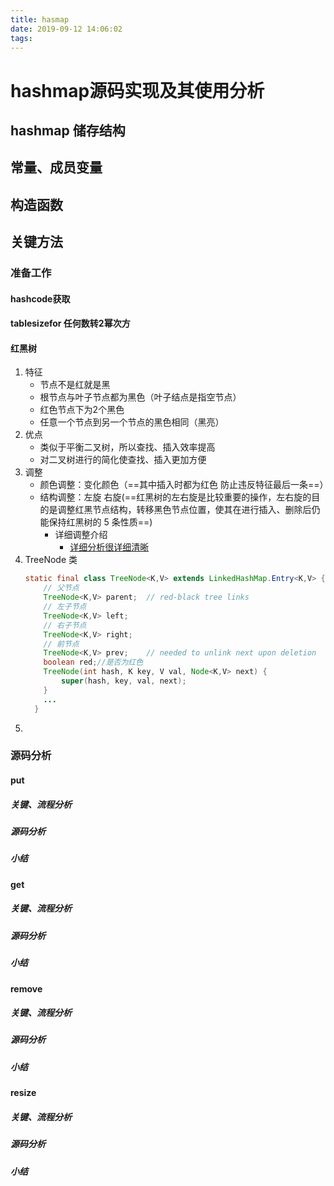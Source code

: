```yaml
---
title: hasmap
date: 2019-09-12 14:06:02
tags:
---
```

# hashmap源码实现及其使用分析
## hashmap 储存结构
## 常量、成员变量
## 构造函数
## 关键方法
### 准备工作
#### hashcode获取
#### tablesizefor 任何数转2幂次方
#### 红黑树
  1. 特征
      - 节点不是红就是黑
      - 根节点与叶子节点都为黑色（叶子结点是指空节点）
      - 红色节点下为2个黑色
      - 任意一个节点到另一个节点的黑色相同（黑亮）
  2. 优点
      - 类似于平衡二叉树，所以查找、插入效率提高
      - 对二叉树进行的简化使查找、插入更加方便
  3. 调整
      - 颜色调整：变化颜色（==其中插入时都为红色 防止违反特征最后一条==）
      - 结构调整：左旋 右旋(==红黑树的左右旋是比较重要的操作，左右旋的目的是调整红黑节点结构，转移黑色节点位置，使其在进行插入、删除后仍能保持红黑树的 5 条性质==)
        - 详细调整介绍
          - [详细分析很详细清晰](https://www.cnblogs.com/yinbiao/p/10732600.html)
  4. TreeNode 类
      ```java
      static final class TreeNode<K,V> extends LinkedHashMap.Entry<K,V> {
          // 父节点
          TreeNode<K,V> parent;  // red-black tree links
          // 左子节点
          TreeNode<K,V> left;
          // 右子节点
          TreeNode<K,V> right;
          // 前节点
          TreeNode<K,V> prev;    // needed to unlink next upon deletion
          boolean red;//是否为红色
          TreeNode(int hash, K key, V val, Node<K,V> next) {
              super(hash, key, val, next);
          }
          ...
        }
      ```
  5.
### 源码分析
#### put
##### 关键、流程分析
##### 源码分析
##### 小结
#### get
##### 关键、流程分析
##### 源码分析
##### 小结
#### remove
##### 关键、流程分析
##### 源码分析
##### 小结
#### resize
##### 关键、流程分析
##### 源码分析
##### 小结
